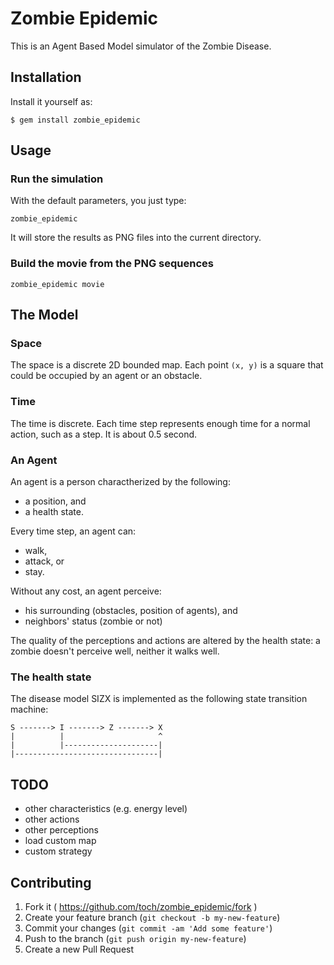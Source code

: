 # Zombie Epidemic

This is an Agent Based Model simulator of the Zombie Disease.

## Installation

Install it yourself as:

```
$ gem install zombie_epidemic
```

## Usage

### Run the simulation

With the default parameters, you just type:

```
zombie_epidemic
```

It will store the results as PNG files into the current directory.

### Build the movie from the PNG sequences

```
zombie_epidemic movie
```

## The Model

### Space

The space is a discrete 2D bounded map. Each point `(x, y)` is a square that
could be occupied by an agent or an obstacle.

### Time

The time is discrete. Each time step represents enough time for a normal action,
such as a step. It is about 0.5 second.

### An Agent

An agent is a person charactherized by the following:

* a position, and
* a health state.

Every time step, an agent can:

* walk,
* attack, or
* stay.

Without any cost, an agent perceive:

* his surrounding (obstacles, position of agents), and
* neighbors' status (zombie or not)

The quality of the perceptions and actions are altered by the health state:
a zombie doesn't perceive well, neither it walks well.

### The health state

The disease model SIZX is implemented as the following state transition machine:

```
S -------> I -------> Z -------> X
|          |                     ^
|          |---------------------|
|--------------------------------|
```

## TODO

* other characteristics (e.g. energy level)
* other actions
* other perceptions
* load custom map
* custom strategy

## Contributing

1. Fork it ( https://github.com/toch/zombie_epidemic/fork )
2. Create your feature branch (`git checkout -b my-new-feature`)
3. Commit your changes (`git commit -am 'Add some feature'`)
4. Push to the branch (`git push origin my-new-feature`)
5. Create a new Pull Request

